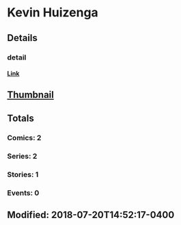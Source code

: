 # Kevin  Huizenga 
## Details
### detail
#### [Link](http://marvel.com/comics/creators/11259/kevin_huizenga?utm_campaign=apiRef&utm_source=225578a89fc76f3d20fbffda5d17a88d)
## [Thumbnail](http://i.annihil.us/u/prod/marvel/i/mg/b/40/image_not_available.jpg)
## Totals
### Comics: 2
### Series: 2
### Stories: 1
### Events: 0
## Modified: 2018-07-20T14:52:17-0400